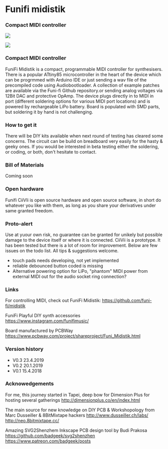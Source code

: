 # Funifi midistik
### Compact MIDI controller

![](https://user-images.githubusercontent.com/37023311/57375334-d6468880-71a5-11e9-9d13-6cd7f4af6744.jpg)

![](https://user-images.githubusercontent.com/37023311/57375382-f1b19380-71a5-11e9-98be-21aa18ce31ee.jpg)

### Compact MIDI controller

FuniFi Midistik is a compact, programmable MIDI controller for synthesisers. There is a popular ATtiny85 microcontroller in the heart of the device which can be progrmmed with Arduino IDE or just sending a wav file of the precompiled code using Audiobootloader. A collection of example patches are available via the Funi-fi Github repository.or sending analog voltages via 12Bit DAC and protective OpAmp. The device plugs directly in to MIDI in port (different soldering options for various MIDI port locations) and is powered by rechargeable LiPo battery. Board is populated with SMD parts, but soldering it by hand is not challenging.

### How to get it

There will be DIY kits available when next round of testing has cleared some concerns. The circuit can be build on breadboard very easily for the hasty & geeky ones. If you would be interested in beta testing either the soldering, or coding, or both, don't hesitate to contact.

### Bill of Materials

Coming soon

### Open hardware
Funifi CiiVIi is open source hardware and open source software, in short do whatever you like with them, as long as you share your derivatives under same granted freedom.

### Proto-alert
Use at yuour own risk, no guarantee can be granted for unikely but possible damage to the device itself or where it is connected. CiiVii is a prototype. It has been tested but there is a lot of room for improvement. Below are few issues on the todo list. All tips & suggestions welcome.

- touch pads needs developing, not yet implemented
- reliable debounced button coded is missing
- Alternative powering option for LiPo, "phantom" MIDI power from external MIDI out for the audio socket ring connection?

### Links

For controlling MIDI, check out FuniFi Midistik: 
https://github.com/funi-fi/midistik

FuniFi Playful DIY synth accessories
https://www.instagram.com/funifimusic/

Board manufactured by PCBWay
https://www.pcbway.com/project/shareproject/Funi_Midistik.html

### Version history
- V0.3 23.4.2019
- V0.2 20.1.2019
- V0.1 15.4.2018

### Acknowedgements
For me, this journey started in Tapei, deep bow for Dimension Plus for hosting several gatherings
http://dimensionplus.co/en/index.html

The main source for new knowledge on DIY PCB & Workshopology from Marc Dusseiller & 8BitMixtape hackers
http://www.dusseiller.ch/labs/
http://neo.8bitmixtape.cc/

Amazing SVG2Shenzhem Inkscape PCB design tool by Budi Prakosa
https://github.com/badgeek/svg2shenzhen
https://www.patreon.com/badgeek/posts

